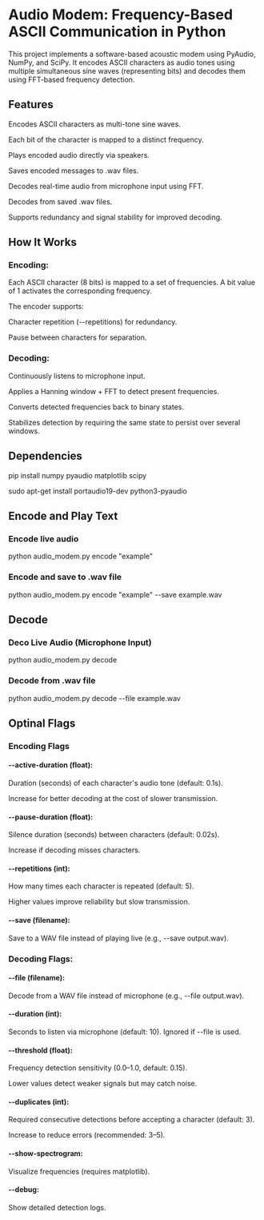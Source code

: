  # Audio Modem: Frequency-Based ASCII Communication in Python
 This project implements a software-based acoustic modem using PyAudio, NumPy, and SciPy. 
 It encodes ASCII characters as audio tones using multiple simultaneous sine waves (representing bits) and decodes them using FFT-based frequency detection.

## Features
Encodes ASCII characters as multi-tone sine waves.

Each bit of the character is mapped to a distinct frequency.

Plays encoded audio directly via speakers.

Saves encoded messages to .wav files.

Decodes real-time audio from microphone input using FFT.

Decodes from saved .wav files.

Supports redundancy and signal stability for improved decoding.

## How It Works
### Encoding:

Each ASCII character (8 bits) is mapped to a set of frequencies. A bit value of 1 activates the corresponding frequency.

The encoder supports:

Character repetition (--repetitions) for redundancy.

Pause between characters for separation.

### Decoding:

Continuously listens to microphone input.

Applies a Hanning window + FFT to detect present frequencies.

Converts detected frequencies back to binary states.

Stabilizes detection by requiring the same state to persist over several windows.

## Dependencies

pip install numpy pyaudio matplotlib scipy

sudo apt-get install portaudio19-dev python3-pyaudio

## Encode and Play Text

### Encode live audio

 python audio_modem.py encode "example"

### Encode and save to .wav file

python audio_modem.py encode "example" --save example.wav

## Decode

### Deco Live Audio (Microphone Input)

python audio_modem.py decode

### Decode from .wav file

python audio_modem.py decode --file example.wav

## Optinal Flags 

### Encoding Flags

#### --active-duration (float):

Duration (seconds) of each character's audio tone (default: 0.1s).

Increase for better decoding at the cost of slower transmission.

#### --pause-duration (float):

Silence duration (seconds) between characters (default: 0.02s).

Increase if decoding misses characters.

#### --repetitions (int):

How many times each character is repeated (default: 5).

Higher values improve reliability but slow transmission.

#### --save (filename):

Save to a WAV file instead of playing live (e.g., --save output.wav).

### Decoding Flags:

#### --file (filename):

Decode from a WAV file instead of microphone (e.g., --file output.wav).

#### --duration (int):

Seconds to listen via microphone (default: 10). Ignored if --file is used.

#### --threshold (float):

Frequency detection sensitivity (0.0–1.0, default: 0.15).

Lower values detect weaker signals but may catch noise.

#### --duplicates (int):

Required consecutive detections before accepting a character (default: 3).

Increase to reduce errors (recommended: 3–5).

#### --show-spectrogram:

Visualize frequencies (requires matplotlib).

#### --debug:

Show detailed detection logs.
